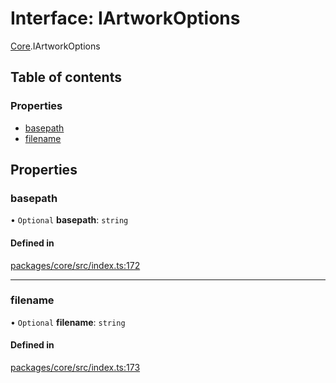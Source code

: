 # Interface: IArtworkOptions

[Core](../modules/Core.md).IArtworkOptions

## Table of contents

### Properties

- [basepath](Core.IArtworkOptions.md#basepath)
- [filename](Core.IArtworkOptions.md#filename)

## Properties

### basepath

• `Optional` **basepath**: `string`

#### Defined in

[packages/core/src/index.ts:172](https://github.com/iniquitybbs/iniquity/blob/5dc4891/packages/core/src/index.ts#L172)

___

### filename

• `Optional` **filename**: `string`

#### Defined in

[packages/core/src/index.ts:173](https://github.com/iniquitybbs/iniquity/blob/5dc4891/packages/core/src/index.ts#L173)
